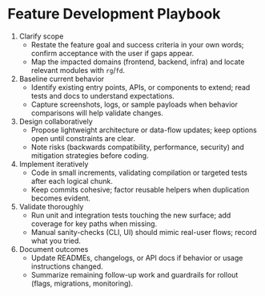 # Feature Development Playbook

1. Clarify scope
   - Restate the feature goal and success criteria in your own words; confirm acceptance with the user if gaps appear.
   - Map the impacted domains (frontend, backend, infra) and locate relevant modules with `rg`/`fd`.
2. Baseline current behavior
   - Identify existing entry points, APIs, or components to extend; read tests and docs to understand expectations.
   - Capture screenshots, logs, or sample payloads when behavior comparisons will help validate changes.
3. Design collaboratively
   - Propose lightweight architecture or data-flow updates; keep options open until constraints are clear.
   - Note risks (backwards compatibility, performance, security) and mitigation strategies before coding.
4. Implement iteratively
   - Code in small increments, validating compilation or targeted tests after each logical chunk.
   - Keep commits cohesive; factor reusable helpers when duplication becomes evident.
5. Validate thoroughly
   - Run unit and integration tests touching the new surface; add coverage for key paths when missing.
   - Manual sanity-checks (CLI, UI) should mimic real-user flows; record what you tried.
6. Document outcomes
   - Update READMEs, changelogs, or API docs if behavior or usage instructions changed.
   - Summarize remaining follow-up work and guardrails for rollout (flags, migrations, monitoring).
